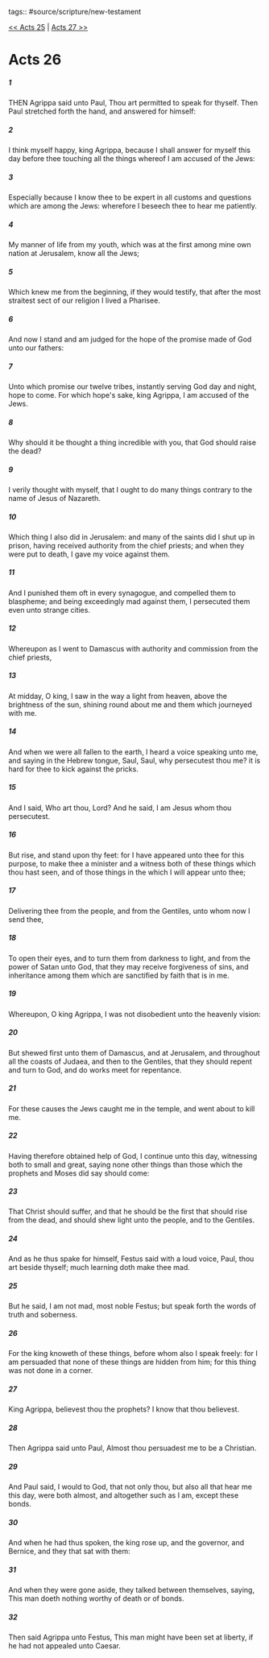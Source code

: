 tags:: #source/scripture/new-testament

[<< Acts 25](source/scripture/new-testament/05_Acts/Acts_25.md) | [Acts 27 >>](source/scripture/new-testament/05_Acts/Acts_27.md)

# Acts 26

##### 1

THEN Agrippa said unto Paul, Thou art permitted to speak for thyself. Then Paul stretched forth the hand, and answered for himself:

##### 2

I think myself happy, king Agrippa, because I shall answer for myself this day before thee touching all the things whereof I am accused of the Jews:

##### 3

Especially because I know thee to be expert in all customs and questions which are among the Jews: wherefore I beseech thee to hear me patiently.

##### 4

My manner of life from my youth, which was at the first among mine own nation at Jerusalem, know all the Jews;

##### 5

Which knew me from the beginning, if they would testify, that after the most straitest sect of our religion I lived a Pharisee.

##### 6

And now I stand and am judged for the hope of the promise made of God unto our fathers:

##### 7

Unto which promise our twelve tribes, instantly serving God day and night, hope to come. For which hope's sake, king Agrippa, I am accused of the Jews.

##### 8

Why should it be thought a thing incredible with you, that God should raise the dead?

##### 9

I verily thought with myself, that I ought to do many things contrary to the name of Jesus of Nazareth.

##### 10

Which thing I also did in Jerusalem: and many of the saints did I shut up in prison, having received authority from the chief priests; and when they were put to death, I gave my voice against them.

##### 11

And I punished them oft in every synagogue, and compelled them to blaspheme; and being exceedingly mad against them, I persecuted them even unto strange cities.

##### 12

Whereupon as I went to Damascus with authority and commission from the chief priests,

##### 13

At midday, O king, I saw in the way a light from heaven, above the brightness of the sun, shining round about me and them which journeyed with me.

##### 14

And when we were all fallen to the earth, I heard a voice speaking unto me, and saying in the Hebrew tongue, Saul, Saul, why persecutest thou me? it is hard for thee to kick against the pricks.

##### 15

And I said, Who art thou, Lord? And he said, I am Jesus whom thou persecutest.

##### 16

But rise, and stand upon thy feet: for I have appeared unto thee for this purpose, to make thee a minister and a witness both of these things which thou hast seen, and of those things in the which I will appear unto thee;

##### 17

Delivering thee from the people, and from the Gentiles, unto whom now I send thee,

##### 18

To open their eyes, and to turn them from darkness to light, and from the power of Satan unto God, that they may receive forgiveness of sins, and inheritance among them which are sanctified by faith that is in me.

##### 19

Whereupon, O king Agrippa, I was not disobedient unto the heavenly vision:

##### 20

But shewed first unto them of Damascus, and at Jerusalem, and throughout all the coasts of Judaea, and then to the Gentiles, that they should repent and turn to God, and do works meet for repentance.

##### 21

For these causes the Jews caught me in the temple, and went about to kill me.

##### 22

Having therefore obtained help of God, I continue unto this day, witnessing both to small and great, saying none other things than those which the prophets and Moses did say should come:

##### 23

That Christ should suffer, and that he should be the first that should rise from the dead, and should shew light unto the people, and to the Gentiles.

##### 24

And as he thus spake for himself, Festus said with a loud voice, Paul, thou art beside thyself; much learning doth make thee mad.

##### 25

But he said, I am not mad, most noble Festus; but speak forth the words of truth and soberness.

##### 26

For the king knoweth of these things, before whom also I speak freely: for I am persuaded that none of these things are hidden from him; for this thing was not done in a corner.

##### 27

King Agrippa, believest thou the prophets? I know that thou believest.

##### 28

Then Agrippa said unto Paul, Almost thou persuadest me to be a Christian.

##### 29

And Paul said, I would to God, that not only thou, but also all that hear me this day, were both almost, and altogether such as I am, except these bonds.

##### 30

And when he had thus spoken, the king rose up, and the governor, and Bernice, and they that sat with them:

##### 31

And when they were gone aside, they talked between themselves, saying, This man doeth nothing worthy of death or of bonds.

##### 32

Then said Agrippa unto Festus, This man might have been set at liberty, if he had not appealed unto Caesar.
